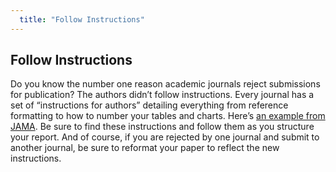 ```yaml
---
  title: "Follow Instructions"
---
```


## Follow Instructions

Do you know the number one reason academic journals reject submissions for publication? The authors didn’t follow instructions. Every journal has a set of “instructions for authors” detailing everything from reference formatting to how to number your tables and charts. Here’s <a href = "https://jamanetwork.com/journals/jama/pages/instructions-for-authors">an example from JAMA</a>. Be sure to find these instructions and follow them as you structure your report. And of course, if you are rejected by one journal and submit to another journal, be sure to reformat your paper to reflect the new instructions.
